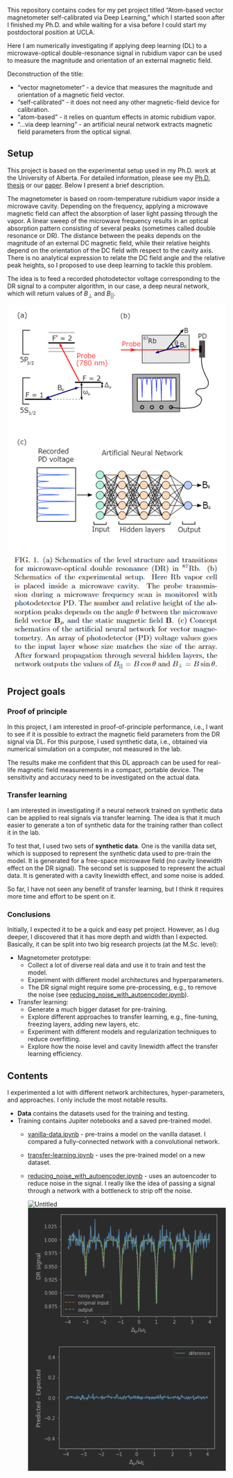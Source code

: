 This repository contains codes for my pet project titled “Atom-based vector magnetometer self-calibrated via Deep Learning,” which I started soon after I finished my Ph.D. and while waiting for a visa before I could start my postdoctoral position at UCLA. 

Here I am numerically investigating if applying deep learning (DL) to a microwave-optical double-resonance signal in rubidium vapor can be used to measure the magnitude and orientation of an external magnetic field.

Deconstruction of the title:

- “vector magnetometer” - a device that measures the magnitude and orientation of a magnetic field vector.
- “self-calibrated” -  it does not need any other magnetic-field device for calibration.
- “atom-based” - it relies on quantum effects in atomic rubidium vapor.
- “…via deep learning” - an artificial neural network extracts magnetic field parameters from the optical signal.

## Setup

This project is based on the experimental setup used in my Ph.D. work at the University of Alberta. For detailed information, please see my [Ph.D. thesis](https://era.library.ualberta.ca/items/b0cd4cfb-e3bd-46ac-a270-8950baea0d94) or our [paper](https://arxiv.org/pdf/2110.10673.pdf). Below I present a brief description.

The magnetometer is based on room-temperature rubidium vapor inside a microwave cavity. Depending on the frequency, applying a microwave magnetic field can affect the absorption of laser light passing through the vapor. A linear sweep of the microwave frequency results in an optical absorption pattern consisting of several peaks (sometimes called double resonance or DR). The distance between the peaks depends on the magnitude of an external DC magnetic field, while their relative heights depend on the orientation of the DC field with respect to the cavity axis. There is no analytical expression to relate the DC field angle and the relative peak heights, so I proposed to use deep learning to tackle this problem.

The idea is to feed a recorded photodetector voltage corresponding to the DR signal to a computer algorithm, in our case, a deep neural network, which will return values of $B_{\perp}$ and $B_{||}$.

![Fig. 1](FIg1.png)

## Project goals

### Proof of principle

In this project, I am interested in proof-of-principle performance, i.e., I want to see if it is possible to extract the magnetic field parameters from the DR signal via DL. For this purpose, I used synthetic data, i.e., obtained via numerical simulation on a computer, not measured in the lab. 

The results make me confident that this DL approach can be used for real-life magnetic field measurements in a compact, portable device. The sensitivity and accuracy need to be investigated on the actual data.

### Transfer learning

I am interested in investigating if a neural network trained on synthetic data can be applied to real signals via transfer learning. The idea is that it much easier to generate a ton of synthetic data for the training rather than collect it in the lab.

To test that, I used two sets of ******************************synthetic data******************************. One is the vanilla data set, which is supposed to represent the synthetic data used to pre-train the model. It is generated for a free-space microwave field (no cavity linewidth effect on the DR signal). The second set is supposed to represent the actual data. It is generated with a cavity linewidth effect, and some noise is added. 

So far, I have not seen any benefit of transfer learning, but I think it requires more time and effort to be spent on it.

### Conclusions

Initially, I expected it to be a quick and easy pet project. However, as I dug deeper, I discovered that it has more depth and width than I expected. Basically, it can be split into two big research projects (at the M.Sc. level):

- Magnetometer prototype:
    - Collect a lot of diverse real data and use it to train and test the model.
    - Experiment with different model architectures and hyperparameters.
    - The DR signal might require some pre-processing, e.g., to remove the noise (see [reducing_noise_with_autoencoder.ipynb](https://github.com/tretyakovmipt/atomic_magnetometry_DL/blob/main/Training/reducing_noise_with_autoencoder.ipynb)).
- Transfer learning:
    - Generate a much bigger dataset for pre-training.
    - Explore different approaches to transfer learning, e.g., fine-tuning, freezing layers, adding new layers, etc.
    - Experiment with different models and regularization techniques to reduce overfitting.
    - Explore how the noise level and cavity linewidth affect the transfer learning efficiency.

## Contents

I experimented a lot with different network architectures, hyper-parameters, and approaches. I only include the most notable results.

- **Data** contains the datasets used for the training and testing.
- Training contains Jupiter notebooks and a saved pre-trained model.
    - [vanilla-data.ipynb](https://github.com/tretyakovmipt/atomic_magnetometry_DL/blob/main/Training/vanilla-data.ipynb) - pre-trains a model on the vanilla dataset. I compared a fully-connected network with a convolutional network.
    - [transfer-learning.ipynb](https://github.com/tretyakovmipt/atomic_magnetometry_DL/blob/main/Training/transfer-learning.ipynb) - uses the pre-trained model on a new dataset.
    - [reducing_noise_with_autoencoder.ipynb](https://github.com/tretyakovmipt/atomic_magnetometry_DL/blob/main/Training/reducing_noise_with_autoencoder.ipynb) - uses an autoencoder to reduce noise in the signal. I really like the idea of passing a signal through a network with a bottleneck to strip off the noise.
        
        ![Untitled](https://s3-us-west-2.amazonaws.com/secure.notion-static.com/41ed4e13-3408-4f0c-b601-0af12adc41a5/Untitled.png)
        ![Fig. 3](Fig3.png)
